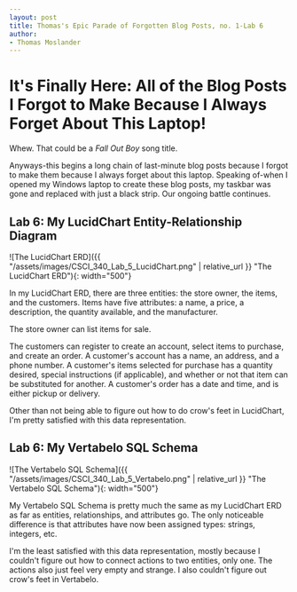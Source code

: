```yaml
---
layout: post
title: Thomas's Epic Parade of Forgotten Blog Posts, no. 1-Lab 6
author:
- Thomas Moslander
---
```

# It's Finally Here: All of the Blog Posts I Forgot to Make Because I Always Forget About This Laptop!

Whew. That could be a *Fall Out Boy* song title. 

Anyways-this begins a long chain of last-minute blog posts because I forgot to make them because I always forget about this laptop. Speaking of-when I opened my Windows laptop to create these blog posts, my taskbar was gone and replaced with just a black strip. Our ongoing battle continues.

## Lab 6: My LucidChart Entity-Relationship Diagram

![The LucidChart ERD]({{ "/assets/images/CSCI_340_Lab_5_LucidChart.png" | relative_url }} "The LucidChart ERD"){: width="500"}

In my LucidChart ERD, there are three entities: the store owner, the items, and the customers. Items have five attributes: a name, a price, a description, the quantity available, and the manufacturer. 

The store owner can list items for sale.

The customers can register to create an account, select items to purchase, and create an order. A customer's account has a name, an address, and a phone number. A customer's items selected for purchase has a quantity desired, special instructions (if applicable), and whether or not that item can be substituted for another. A customer's order has a date and time, and is either pickup or delivery.

Other than not being able to figure out how to do crow's feet in LucidChart, I'm pretty satisfied with this data representation. 

## Lab 6: My Vertabelo SQL Schema

![The Vertabelo SQL Schema]({{ "/assets/images/CSCI_340_Lab_5_Vertabelo.png" | relative_url }} "The Vertabelo SQL Schema"){: width="500"}

My Vertabelo SQL Schema is pretty much the same as my LucidChart ERD as far as entities, relationships, and attributes go. The only noticeable difference is that attributes have now been assigned types: strings, integers, etc. 

I'm the least satisfied with this data representation, mostly because I couldn't figure out how to connect actions to two entities, only one. The actions also just feel very empty and strange. I also couldn't figure out crow's feet in Vertabelo. 